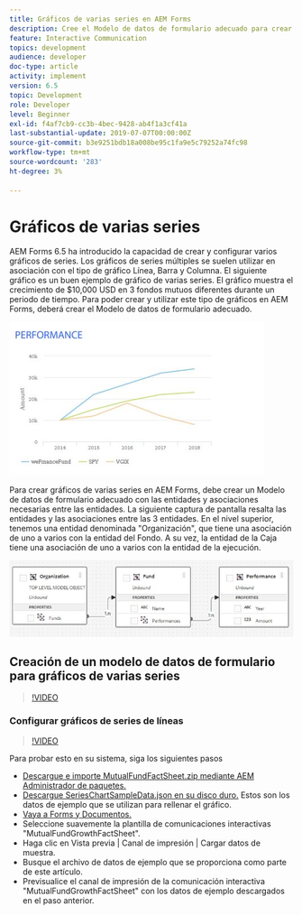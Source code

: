 ```yaml
---
title: Gráficos de varias series en AEM Forms
description: Cree el Modelo de datos de formulario adecuado para crear gráficos de varias series en documentos impresos y de canales web.
feature: Interactive Communication
topics: development
audience: developer
doc-type: article
activity: implement
version: 6.5
topic: Development
role: Developer
level: Beginner
exl-id: f4af7cb9-cc3b-4bec-9428-ab4f1a3cf41a
last-substantial-update: 2019-07-07T00:00:00Z
source-git-commit: b3e9251bdb18a008be95c1fa9e5c79252a74fc98
workflow-type: tm+mt
source-wordcount: '283'
ht-degree: 3%

---
```


# Gráficos de varias series

AEM Forms 6.5 ha introducido la capacidad de crear y configurar varios gráficos de series. Los gráficos de series múltiples se suelen utilizar en asociación con el tipo de gráfico Línea, Barra y Columna. El siguiente gráfico es un buen ejemplo de gráfico de varias series. El gráfico muestra el crecimiento de $10,000 USD en 3 fondos mutuos diferentes durante un periodo de tiempo. Para poder crear y utilizar este tipo de gráficos en AEM Forms, deberá crear el Modelo de datos de formulario adecuado.

![Gráfico de varias series](assets/seriescharts.jfif)

Para crear gráficos de varias series en AEM Forms, debe crear un Modelo de datos de formulario adecuado con las entidades y asociaciones necesarias entre las entidades. La siguiente captura de pantalla resalta las entidades y las asociaciones entre las 3 entidades. En el nivel superior, tenemos una entidad denominada &quot;Organización&quot;, que tiene una asociación de uno a varios con la entidad del Fondo. A su vez, la entidad de la Caja tiene una asociación de uno a varios con la entidad de la ejecución.

![Modelo de datos de formulario](assets/formdatamodel.jfif)

## Creación de un modelo de datos de formulario para gráficos de varias series

>[!VIDEO](https://video.tv.adobe.com/v/26352?quality=12&learn=on)

### Configurar gráficos de series de líneas

>[!VIDEO](https://video.tv.adobe.com/v/26353?quality=12&learn=on)

Para probar esto en su sistema, siga los siguientes pasos

* [Descargue e importe MutualFundFactSheet.zip mediante AEM Administrador de paquetes.](assets/mutualfundfactsheet.zip)
* [Descargue SeriesChartSampleData.json en su disco duro.](assets/serieschartsampledata.json) Estos son los datos de ejemplo que se utilizan para rellenar el gráfico.
* [Vaya a Forms y Documentos.](http://localhost:4502/aem/forms.html/content/dam/formsanddocuments)
* Seleccione suavemente la plantilla de comunicaciones interactivas &quot;MutualFundGrowthFactSheet&quot;.
* Haga clic en Vista previa | Canal de impresión | Cargar datos de muestra.
* Busque el archivo de datos de ejemplo que se proporciona como parte de este artículo.
* Previsualice el canal de impresión de la comunicación interactiva &quot;MutualFundGrowthFactSheet&quot; con los datos de ejemplo descargados en el paso anterior.
